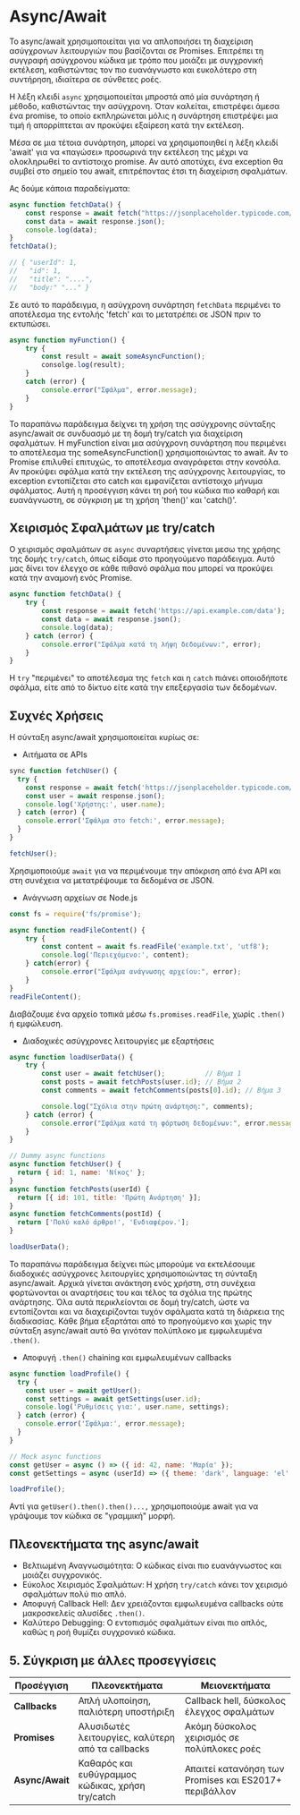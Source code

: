 # Async/Await

Το async/await χρησιμοποιείται για να απλοποιήσει τη διαχείριση ασύγχρονων λειτουργιών που βασίζονται σε Promises. Επιτρέπει τη συγγραφή ασύγχρονου κώδικα με τρόπο που μοιάζει με συγχρονική εκτέλεση, καθιστώντας τον πιο ευανάγνωστο και ευκολότερο στη συντήρηση, ιδιαίτερα σε σύνθετες ροές.

Η λέξη κλειδί `async` χρησιμοποιείται μπροστά από μία συνάρτηση ή μέθοδο, καθιστώντας την ασύγχρονη. Όταν καλείται, επιστρέφει άμεσα ένα promise, το οποίο εκπληρώνεται μόλις η συνάρτηση επιστρέψει μια τιμή ή απορρίπτεται αν προκύψει εξαίρεση κατά την εκτέλεση.

Μέσα σε μια τέτοια συνάρτηση, μπορεί να χρησιμοποιηθεί η λέξη κλειδί 'await' για να «παγώσει» προσωρινά την εκτέλεση της μέχρι να ολοκληρωθεί το αντίστοιχο promise. Αν αυτό αποτύχει, ένα exception θα συμβεί στο σημείο του await, επιτρέποντας έτσι τη διαχείριση σφαλμάτων.

Ας δούμε κάποια παραδείγματα: 

```javascript 
async function fetchData() {
    const response = await fetch("https://jsonplaceholder.typicode.com/posts/1");
    const data = await response.json();
    console.log(data);
}
fetchData();

// { "userId": 1,
//   "id": 1,
//   "title": "....",
//   "body:" "..." }
```

Σε αυτό το παράδειγμα, η ασύγχρονη συνάρτηση `fetchData` περιμένει το αποτέλεσμα της εντολής 'fetch' και το μετατρέπει σε JSON πριν το εκτυπώσει. 

```javascript 
async function myFunction() {
    try {
        const result = await someAsyncFunction();
        consolge.log(result);
    }
    catch (error) {
        console.error("Σφάλμα", error.message);
    }
}
```

Το παραπάνω παράδειγμα δείχνει τη χρήση της ασύγχρονης σύνταξης async/await σε συνδυασμό με τη δομή try/catch για διαχείριση σφαλμάτων. Η myFunction είναι μια ασύγχρονη συνάρτηση που περιμένει το αποτέλεσμα της someAsyncFunction() χρησιμοποιώντας το await. Αν το Promise επιλυθεί επιτυχώς, το αποτέλεσμα αναγράφεται στην κονσόλα. Αν προκύψει σφάλμα κατά την εκτέλεση της ασύγχρονης λειτουργίας, το exception εντοπίζεται στο catch και εμφανίζεται αντίστοιχο μήνυμα σφάλματος. Αυτή η προσέγγιση κάνει τη ροή του κώδικα πιο καθαρή και ευανάγνωστη, σε σύγκριση με τη χρήση 'then()' και 'catch()'.

## Χειρισμός Σφαλμάτων με try/catch

Ο χειρισμός σφαλμάτων σε `async` συναρτήσεις γίνεται μεσω της χρήσης της δομής `try/catch`, όπως είδαμε στο προηγούμενο παράδειγμα. Αυτό μας δίνει τον έλεγχο σε κάθε πιθανό σφάλμα που μπορεί να προκύψει κατά την αναμονή ενός Promise.

```javascript
async function fetchData() {
    try {
        const response = await fetch('https://api.example.com/data');
        const data = await response.json();
        console.log(data);
    } catch (error) {
        console.error("Σφάλμα κατά τη λήψη δεδομένων:", error);
    }
}
```

H `try` "περιμένει" το αποτέλεσμα της `fetch` και η `catch` πιάνει οποιοδήποτε σφάλμα, είτε από το δίκτυο είτε κατά την επεξεργασία των δεδομένων.

## Συχνές Χρήσεις 

Η σύνταξη async/await χρησιμοποιείται κυρίως σε: 

- Αιτήματα σε APIs
```javascript
sync function fetchUser() {
  try {
    const response = await fetch('https://jsonplaceholder.typicode.com/users/1');
    const user = await response.json();
    console.log('Χρήστης:', user.name);
  } catch (error) {
    console.error('Σφάλμα στο fetch:', error.message);
  }
}

fetchUser();
```
Χρησιμοποιούμε `await` για να περιμένουμε την απόκριση από ένα API και στη συνέχεια να μετατρέψουμε τα δεδομένα σε JSON.

- Ανάγνωση αρχείων σε Node.js
```javascript
const fs = require('fs/promise');

async function readFileContent() {
    try {
        const content = await fs.readFile('example.txt', 'utf8');
        console.log('Περιεχόμενο:', content);
    } catch(error) {
        console.error("Σφάλμα ανάγνωσης αρχείου:", error);
    }
}
readFileContent();
```
Διαβάζουμε ένα αρχείο τοπικά μέσω `fs.promises.readFile`, χωρίς `.then()` ή εμφώλευση.

- Διαδοχικές ασύγχρονες λειτουργίες με εξαρτήσεις
```javascript 
async function loadUserData() {
    try {
        const user = await fetchUser();          // Βήμα 1
        const posts = await fetchPosts(user.id); // Βήμα 2
        const comments = await fetchComments(posts[0].id); // Βήμα 3

        console.log("Σχόλια στην πρώτη ανάρτηση:", comments);
    } catch (error) {
        console.error("Σφάλμα κατά τη φόρτωση δεδομένων:", error.message)
    }
}

// Dummy async functions
async function fetchUser() {
  return { id: 1, name: 'Νίκος' };
}
async function fetchPosts(userId) {
  return [{ id: 101, title: 'Πρώτη Ανάρτηση' }];
}
async function fetchComments(postId) {
  return ['Πολύ καλό άρθρο!', 'Ενδιαφέρον.'];
}

loadUserData();
```
Το παραπάνω παράδειγμα δείχνει πώς μπορούμε να εκτελέσουμε διαδοχικές ασύγχρονες λειτουργίες χρησιμοποιώντας τη σύνταξη async/await. Αρχικά γίνεται ανάκτηση ενός χρήστη, στη συνέχεια φορτώνονται οι αναρτήσεις του και τέλος τα σχόλια της πρώτης ανάρτησης. Όλα αυτά περικλείονται σε δομή try/catch, ώστε να εντοπίζονται και να διαχειρίζονται τυχόν σφάλματα κατά τη διάρκεια της διαδικασίας. Κάθε βήμα εξαρτάται από το προηγούμενο και χωρίς την σύνταξη async/await αυτό θα γινόταν πολύπλοκο με εμφωλευμένα `.then()`.

- Αποφυγή `.then()` chaining και εμφωλευμένων callbacks
```javascript
async function loadProfile() {
  try {
    const user = await getUser();
    const settings = await getSettings(user.id);
    console.log('Ρυθμίσεις για:', user.name, settings);
  } catch (error) {
    console.error('Σφάλμα:', error.message);
  }
}

// Mock async functions
const getUser = async () => ({ id: 42, name: 'Μαρία' });
const getSettings = async (userId) => ({ theme: 'dark', language: 'el' });

loadProfile();
```
Αντί για `getUser().then().then()...,` χρησιμοποιούμε await για να γράψουμε τον κώδικα σε "γραμμική" μορφή.

## Πλεονεκτήματα της async/await
- Βελτιωμένη Αναγνωσιμότητα: Ο κώδικας είναι πιο ευανάγνωστος και μοιάζει συγχρονικός.
- Εύκολος Χειρισμός Σφαλμάτων: Η χρήση `try/catch` κάνει τον χειρισμό σφαλμάτων πολύ πιο απλό.
- Αποφυγή Callback Hell: Δεν χρειάζονται εμφωλευμένα callbacks ούτε μακροσκελείς αλυσίδες `.then()`.
- Καλύτερο Debugging: Ο εντοπισμός σφαλμάτων είναι πιο απλός, καθώς η ροή θυμίζει συγχρονικό κώδικα.

## 5. Σύγκριση με άλλες προσεγγίσεις

| Προσέγγιση     | Πλεονεκτήματα                                         | Μειονεκτήματα                                           |
|----------------|--------------------------------------------------------|----------------------------------------------------------|
| **Callbacks**  | Απλή υλοποίηση, παλιότερη υποστήριξη                  | Callback hell, δύσκολος έλεγχος σφαλμάτων               |
| **Promises**   | Αλυσιδωτές λειτουργίες, καλύτερη από τα callbacks      | Ακόμη δύσκολος χειρισμός σε πολύπλοκες ροές             |
| **Async/Await**| Καθαρός και ευθύγραμμος κώδικας, χρήση try/catch       | Απαιτεί κατανόηση των Promises και ES2017+ περιβάλλον   |




